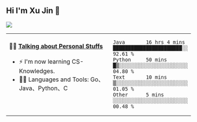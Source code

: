 
## Hi I'm Xu Jin 👋
![](https://komarev.com/ghpvc/?username=jiayouxujin&color=brightgreen&label=PROFILE+VIEWS)



<table align="center">
<tr>
<td valign="top" width="60%">

#### 🏋️‍♀️ <a href="https://github.com/jiayouxujin" target="_blank">Talking about Personal Stuffs</a>
<!-- recent_releases starts -->

- ⚡  I'm now learning CS-Knowledges.  
- 🏊‍♂️ Languages and Tools: Go、Java、Python、C
<!-- recent_releases ends -->
</td>
<td>
 
<!--START_SECTION:waka-->

```text
Java       16 hrs 4 mins   ███████████████████████░░   92.61 %
Python     50 mins         █▒░░░░░░░░░░░░░░░░░░░░░░░   04.80 %
Text       10 mins         ▒░░░░░░░░░░░░░░░░░░░░░░░░   01.05 %
Other      5 mins          ░░░░░░░░░░░░░░░░░░░░░░░░░   00.48 %
```

<!--END_SECTION:waka-->
 
</td>
</tr>
</table>





